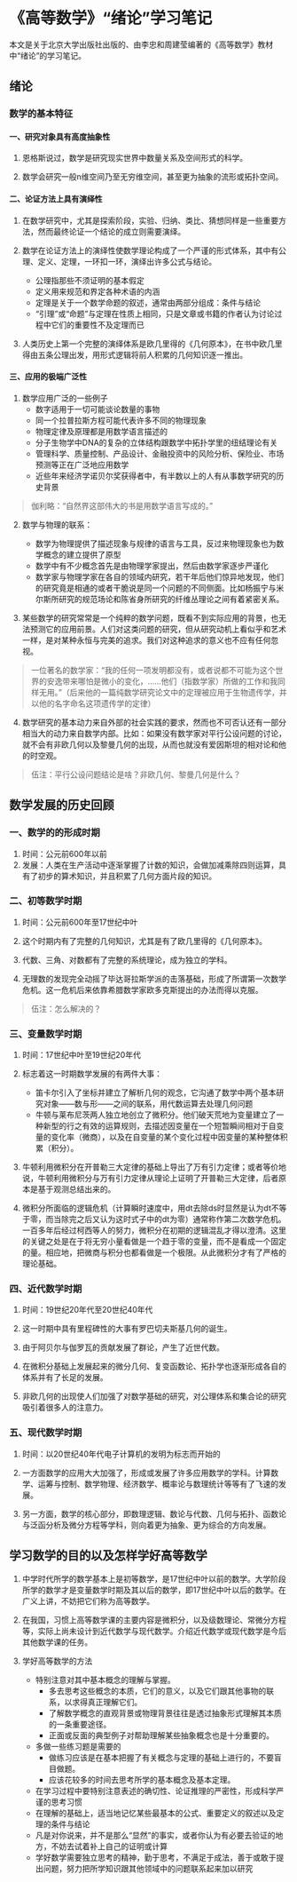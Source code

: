 # 《高等数学》“绪论”学习笔记
本文是关于北京大学出版社出版的、由李忠和周建莹编著的《高等数学》教材中“绪论”的学习笔记。

## 绪论

### 数学的基本特征

#### 一、研究对象具有高度抽象性

1. 恩格斯说过，数学是研究现实世界中数量关系及空间形式的科学。

2. 数学会研究一般n维空间乃至无穷维空间，甚至更为抽象的流形或拓扑空间。

#### 二、论证方法上具有演绎性

1. 在数学研究中，尤其是探索阶段，实验、归纳、类比、猜想同样是一些重要方法，然而最终论证一个结论的成立则需要演绎。

2. 数学在论证方法上的演绎性使数学理论构成了一个严谨的形式体系，其中有公理、定义、定理，一环扣一环，演绎出许多公式与结论。
    * 公理指那些不须证明的基本假定
    * 定义用来规范和界定各种术语的内涵
    * 定理是关于一个数学命题的叙述，通常由两部分组成：条件与结论
    *  “引理”或“命题”与定理在性质上相同，只是文章或书籍的作者认为讨论过程中它们的重要性不及定理而已

3. 人类历史上第一个完整的演绎体系是欧几里得的《几何原本》，在书中欧几里得由五条公理出发，用形式逻辑将前人积累的几何知识逐一推出。

#### 三、应用的极端广泛性

1. 数学应用广泛的一些例子
    * 数字适用于一切可能谈论数量的事物
    * 同一个拉普拉斯方程可能代表许多不同的物理现象
    * 物理定律及原理都是用数学语言描述的
    * 分子生物学中DNA的复杂的立体结构跟数学中拓扑学里的纽结理论有关
    * 管理科学、质量控制、产品设计、金融投资中的风险分析、保险业、市场预测等正在广泛地应用数学
    * 近些年来经济学诺贝尔奖获得者中，有半数以上的人有从事数学研究的历史背景

> 伽利略：“自然界这部伟大的书是用数学语言写成的。”

2. 数学与物理的联系：
    * 数学为物理提供了描述现象与规律的语言与工具，反过来物理现象也为数学概念的建立提供了原型
    * 数学中有不少概念首先是由物理学家提出，然后由数学家逐步严谨化
    * 数学家与物理学家在各自的领域内研究，若干年后他们惊异地发现，他们的研究竟是相通的或者干脆说是同一个问题的不同侧面。比如杨振宁与米尔斯所研究的规范场论和陈省身所研究的纤维丛理论之间有着紧密关系。

3. 某些数学的研究常常是一个纯粹的数学问题，既看不到实际应用的背景，也无法预测它的应用前景。人们对这类问题的研究，但从研究动机上看似乎和艺术一样，是对某种永恒与完美的追求。我们对这种追求的意义也不应有任何忽视。

> 一位著名的数学家：“我的任何一项发明都没有，或者说都不可能为这个世界的安逸带来哪怕是微小的变化，......他们（指数学家）所做的工作和我同样无用。”（后来他的一篇纯数学研究论文中的定理被应用于生物遗传学，并以他的名字命名这项遗传学的定律）

4. 数学研究的基本动力来自外部的社会实践的要求，然而也不可否认还有一部分相当大的动力来自数学内部。比如：如果没有数学家对平行公设问题的讨论，就不会有非欧几何以及黎曼几何的出现，从而也就没有爱因斯坦的相对论和他的时空观。
> 伍注：平行公设问题结论是啥？非欧几何、黎曼几何是什么？

## 数学发展的历史回顾

### 一、数学的的形成时期

1. 时间：公元前600年以前
2. 发展：人类在生产活动中逐渐掌握了计数的知识，会做加减乘除四则运算，具有了初步的算术知识，并且积累了几何方面片段的知识。

### 二、初等数学时期

1. 时间：公元前600年至17世纪中叶

2. 这个时期内有了完整的几何知识，尤其是有了欧几里得的《几何原本》。

3. 代数、三角、对数都有了完整的系统理论，成为独立的学科。

4. 无理数的发现完全动摇了毕达哥拉斯学派的击落基础，形成了所谓第一次数学危机。这一危机后来依靠希腊数学家欧多克斯提出的办法而得以克服。
> 伍注：怎么解决的？

### 三、变量数学时期

1. 时间：17世纪中叶至19世纪20年代

2. 标志着这一时期数学发展的有两件大事：
    * 笛卡尔引入了坐标并建立了解析几何的观念，它沟通了数学中两个基本研究对象——数与形——之间的联系，用代数运算去处理几何问题
    * 牛顿与莱布尼茨两人独立地创立了微积分。他们破天荒地为变量建立了一种新型的行之有效的运算规则，去描述因变量在一个短暂瞬间相对于自变量的变化率（微商），以及在自变量的某个变化过程中因变量的某种整体积累（积分）。

3. 牛顿利用微积分在开普勒三大定律的基础上导出了万有引力定律；或者等价地说，牛顿利用微积分与万有引力定律从理论上证明了开普勒三大定律，后者原本是基于观测总结出来的。

4. 微积分所面临的逻辑危机（计算瞬时速度中，用dt去除ds时显然是认为dt不等于零，而当除完之后又认为这时式子中的dt为零）通常称作第二次数学危机。一百多年后经过柯西等人的努力，微积分在初期的逻辑混乱才得以澄清。这里的关键之处是在于将无穷小量看做是一个趋于零的变量，而不是看成一个固定的量。相应地，把微商与积分也都看做是一个极限。从此微积分才有了严格的理论基础。

### 四、近代数学时期

1. 时间：19世纪20年代至20世纪40年代

2. 这一时期中具有里程碑性的大事有罗巴切夫斯基几何的诞生。

3. 由于阿贝尔与伽罗瓦的贡献发展了群论，产生了近世代数。

4. 在微积分基础上发展起来的微分几何、复变函数论、拓扑学也逐渐形成各自的体系并有了长足的发展。

5. 非欧几何的出现使人们加强了对数学基础的研究，对公理体系和集合论的研究吸引着很多人的注意力。

### 五、现代数学时期

1. 时间：以20世纪40年代电子计算机的发明为标志而开始的

2. 一方面数学的应用大大加强了，形成或发展了许多应用数学的学科。计算数学、运筹与控制、数学物理、经济数学、概率论与数理统计等等有了飞速的发展。

3. 另一方面，数学的核心部分，即数理逻辑、数论与代数、几何与拓扑、函数论与泛函分析及微分方程等学科，则向着更为抽象、更为综合的方向发展。

## 学习数学的目的以及怎样学好高等数学

1. 中学时代所学的数学基本上是初等数学，是17世纪中叶以前的数学。大学阶段所学的数学才是变量数学时期及其以后的数学，即17世纪中叶以后的数学。在广义上讲，不妨把它们称为高等数学。

2. 在我国，习惯上高等数学课的主要内容是微积分，以及级数理论、常微分方程等，实际上尚未设计到近代数学与现代数学。介绍近代数学或现代数学是今后其他数学课的任务。

3. 学好高等数学的方法
    * 特别注意对其中基本概念的理解与掌握。
        * 多去思考这些概念的本质，它们的意义，以及它们跟其他事物的联系，以求得真正理解它们。
        * 了解数学概念的直观背景或物理背景往往是透过抽象形式理解其本质的一条重要途径。
        * 正面或反面的典型例子对帮助理解某些抽象概念也是十分重要的。
    * 多做一些练习题是需要的
        * 做练习应该是在基本把握了有关概念与定理的基础上进行的，不要盲目做题。
        * 应该花较多的时间去思考所学的基本概念及基本定理。
    * 在学习过程中要特别注意表述的确切性、论证推理的严密性，形成科学严谨的思考习惯
    * 在理解的基础上，适当地记忆某些最基本的公式、重要定义的叙述以及定理的条件与结论
    * 凡是对你说来，并不是那么“显然”的事实，或者你认为有必要去验证的地方，不妨去试着补上自己的证明或计算
    * 学好数学需要独立思考的精神，勤于思考，不满足于成法，善于或敢于提出问题，努力把所学知识跟其他领域中的问题联系起来加以研究

